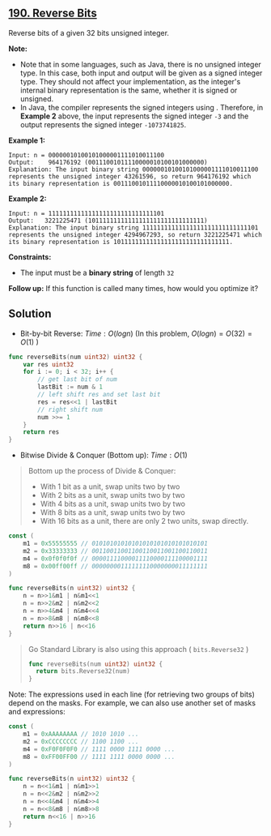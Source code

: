 ## [190. Reverse Bits](https://leetcode.com/problems/reverse-bits/)


Reverse bits of a given 32 bits unsigned integer.

**Note:**

*   Note that in some languages, such as Java, there is no unsigned integer type. In this case, both input and output will be given as a signed integer type. They should not affect your implementation, as the integer's internal binary representation is the same, whether it is signed or unsigned.
*   In Java, the compiler represents the signed integers using . Therefore, in **Example 2** above, the input represents the signed integer `-3` and the output represents the signed integer `-1073741825`.

**Example 1:**

```
Input: n = 00000010100101000001111010011100
Output:    964176192 (00111001011110000010100101000000)
Explanation: The input binary string 00000010100101000001111010011100 represents the unsigned integer 43261596, so return 964176192 which its binary representation is 00111001011110000010100101000000.
```

**Example 2:**

```
Input: n = 11111111111111111111111111111101
Output:   3221225471 (10111111111111111111111111111111)
Explanation: The input binary string 11111111111111111111111111111101 represents the unsigned integer 4294967293, so return 3221225471 which its binary representation is 10111111111111111111111111111111.
```

**Constraints:**

*   The input must be a **binary string** of length `32`

**Follow up:** If this function is called many times, how would you optimize it?



## Solution

- Bit-by-bit Reverse:	$Time: O(logn)$ (In this problem, $O(logn) = O(32) = O(1)$ )

```go
func reverseBits(num uint32) uint32 {
    var res uint32
    for i := 0; i < 32; i++ {
        // get last bit of num
        lastBit := num & 1
        // left shift res and set last bit
        res = res<<1 | lastBit
        // right shift num
        num >>= 1
    }
    return res
}
```



- Bitwise Divide & Conquer (Bottom up):	$Time: O(1)$ 

> Bottom up the process of Divide & Conquer:
>
> - With 1 bit as a unit, swap units two by two
> - With 2 bits as a unit, swap units two by two
> - With 4 bits as a unit, swap units two by two
> - With 8 bits as a unit, swap units two by two
> - With 16 bits as a unit, there are only 2 two units, swap directly.

```go
const (
    m1 = 0x55555555 // 01010101010101010101010101010101
    m2 = 0x33333333 // 00110011001100110011001100110011
    m4 = 0x0f0f0f0f // 00001111000011110000111100001111
    m8 = 0x00ff00ff // 00000000111111110000000011111111
)

func reverseBits(n uint32) uint32 {
    n = n>>1&m1 | n&m1<<1
    n = n>>2&m2 | n&m2<<2
    n = n>>4&m4 | n&m4<<4
    n = n>>8&m8 | n&m8<<8
    return n>>16 | n<<16
}
```

> Go Standard Library is also using this approach ( `bits.Reverse32` )
>
> ```go
> func reverseBits(num uint32) uint32 {
> 	return bits.Reverse32(num)
> }
> ```



Note: The expressions used in each line (for retrieving two groups of bits) depend on the masks. For example, we can also use another set of masks and expressions:

```go
const (
    m1 = 0xAAAAAAAA // 1010 1010 ...
    m2 = 0xCCCCCCCC // 1100 1100 ...
    m4 = 0xF0F0F0F0 // 1111 0000 1111 0000 ...
    m8 = 0xFF00FF00 // 1111 1111 0000 0000 ...
)

func reverseBits(n uint32) uint32 {
	n = n<<1&m1 | n&m1>>1
	n = n<<2&m2 | n&m2>>2
	n = n<<4&m4 | n&m4>>4
	n = n<<8&m8 | n&m8>>8
	return n<<16 | n>>16
}
```



